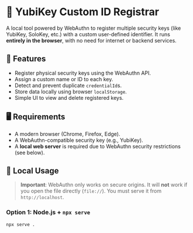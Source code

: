 # 🔐 YubiKey Custom ID Registrar

A local tool powered by WebAuthn to register multiple security keys (like YubiKey, SoloKey, etc.) with a custom user-defined identifier. It runs **entirely in the browser**, with no need for internet or backend services.

## 🧩 Features

- Register physical security keys using the WebAuthn API.
- Assign a custom name or ID to each key.
- Detect and prevent duplicate `credentialId`s.
- Store data locally using browser `localStorage`.
- Simple UI to view and delete registered keys.

## 🖥️ Requirements

- A modern browser (Chrome, Firefox, Edge).
- A WebAuthn-compatible security key (e.g., YubiKey).
- A **local web server** is required due to WebAuthn security restrictions (see below).

## 🚀 Local Usage

> **Important**: WebAuthn only works on secure origins. It will **not** work if you open the file directly (`file://`). You must serve it from `http://localhost`.

### Option 1: Node.js + `npx serve`

```bash
npx serve .
